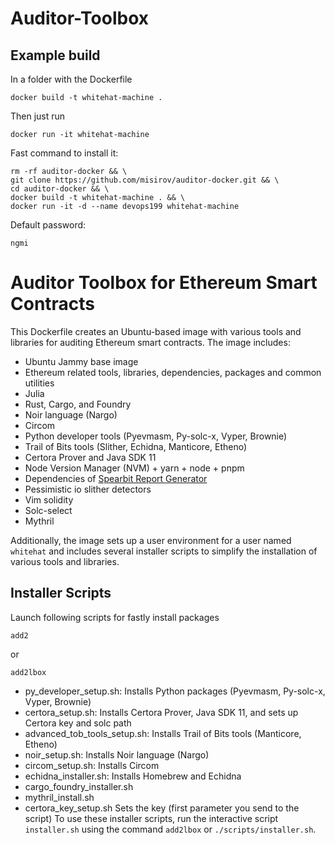 # Auditor-Toolbox
## Example build 
In a folder with the Dockerfile
```
docker build -t whitehat-machine .  
```

Then just run
```
docker run -it whitehat-machine 
```

Fast command to install it:
```
rm -rf auditor-docker && \
git clone https://github.com/misirov/auditor-docker.git && \
cd auditor-docker && \
docker build -t whitehat-machine . && \
docker run -it -d --name devops199 whitehat-machine
```

Default password: 
```
ngmi
```

# Auditor Toolbox for Ethereum Smart Contracts

This Dockerfile creates an Ubuntu-based image with various tools and libraries for auditing Ethereum smart contracts. The image includes:

- Ubuntu Jammy base image
- Ethereum related tools, libraries, dependencies, packages and common utilities
- Julia
- Rust, Cargo, and Foundry
- Noir language (Nargo)
- Circom
- Python developer tools (Pyevmasm, Py-solc-x, Vyper, Brownie)
- Trail of Bits tools (Slither, Echidna, Manticore, Etheno)
- Certora Prover and Java SDK 11
- Node Version Manager (NVM) + yarn + node + pnpm 
- Dependencies of [Spearbit Report Generator](https://github.com/spearbit-audits/report-generator-template)
- Pessimistic io slither detectors
- Vim solidity
- Solc-select
- Mythril

Additionally, the image sets up a user environment for a user named `whitehat` and includes several installer scripts to simplify the installation of various tools and libraries.

## Installer Scripts

Launch following scripts for fastly install packages
```
add2
```

or 

```
add2lbox
```

- py_developer_setup.sh: Installs Python packages (Pyevmasm, Py-solc-x, Vyper, Brownie)
- certora_setup.sh: Installs Certora Prover, Java SDK 11, and sets up Certora key and solc path
- advanced_tob_tools_setup.sh: Installs Trail of Bits tools (Manticore, Etheno)
- noir_setup.sh: Installs Noir language (Nargo)
- circom_setup.sh: Installs Circom
- echidna_installer.sh: Installs Homebrew and Echidna
- cargo_foundry_installer.sh   
- mythril_install.sh
- certora_key_setup.sh Sets the key (first parameter you send to the script)
To use these installer scripts, run the interactive script `installer.sh` using the command `add2lbox` or `./scripts/installer.sh`.
